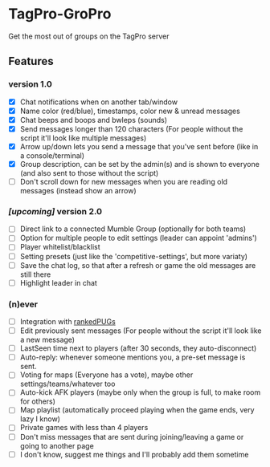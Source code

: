 # TagPro-GroPro
Get the most out of groups on the TagPro server

## Features

### version 1.0
- [x] Chat notifications when on another tab/window
- [x] Name color (red/blue), timestamps, color new & unread messages
- [x] Chat beeps and boops and bwleps (sounds)
- [x] Send messages longer than 120 characters (For people without the script it'll look like multiple messages)
- [x] Arrow up/down lets you send a message that you've sent before (like in a console/terminal)
- [x] Group description, can be set by the admin(s) and is shown to everyone (and also sent to those without the script)
- [ ] Don't scroll down for new messages when you are reading old messages (instead show an arrow)

### *[upcoming]* version 2.0
- [ ] Direct link to a connected Mumble Group (optionally for both teams)
- [ ] Option for multiple people to edit settings (leader can appoint 'admins')
- [ ] Player whitelist/blacklist
- [ ] Setting presets (just like the 'competitive-settings', but more variaty)
- [ ] Save the chat log, so that after a refresh or game the old messages are still there
- [ ] Highlight leader in chat 

### (n)ever
- [ ] Integration with [rankedPUGs](http://www.lejdesigns.com/rankedPUGs/index.php)
- [ ] Edit previously sent messages (For people without the script it'll look like a new message)
- [ ] LastSeen time next to players (after 30 seconds, they auto-disconnect)
- [ ] Auto-reply: whenever someone mentions you, a pre-set message is sent.
- [ ] Voting for maps (Everyone has a vote), maybe other settings/teams/whatever too
- [ ] Auto-kick AFK players (maybe only when the group is full, to make room for others)
- [ ] Map playlist (automatically proceed playing when the game ends, very lazy I know)
- [ ] Private games with less than 4 players
- [ ] Don't miss messages that are sent during joining/leaving a game or going to another page
- [ ] I don't know, suggest me things and I'll probably add them sometime
